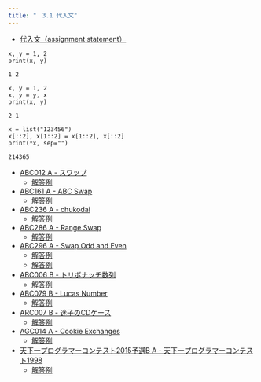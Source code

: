 ```yaml
---
title: "　3.1 代入文"
---
```


* [代入文（assignment statement）](https://docs.python.org/ja/3/reference/simple_stmts.html#assignment-statements)

```python:サンプルコード
x, y = 1, 2
print(x, y)
```

```text:実行結果
1 2
```

```python:サンプルコード
x, y = 1, 2
x, y = y, x
print(x, y)
```

```text:実行結果
2 1
```

```python:サンプルコード
x = list("123456")
x[::2], x[1::2] = x[1::2], x[::2]
print(*x, sep="")
```

```text:実行結果
214365
```

- [ABC012 A - スワップ](https://atcoder.jp/contests/abc012/tasks/abc012_1)
    - [解答例](https://atcoder.jp/contests/abc012/submissions/38358546)
- [ABC161 A - ABC Swap](https://atcoder.jp/contests/abc161/tasks/abc161_a)
    - [解答例](https://atcoder.jp/contests/abc161/submissions/38359126)
- [ABC236 A - chukodai](https://atcoder.jp/contests/abc236/tasks/abc236_a)
    - [解答例](https://atcoder.jp/contests/abc236/submissions/28882926)
- [ABC286 A - Range Swap](https://atcoder.jp/contests/abc286/tasks/abc286_a)
    - [解答例](https://atcoder.jp/contests/abc286/submissions/38341607)
- [ABC296 A - Swap Odd and Even](https://atcoder.jp/contests/abc293/submissions/39917989)
    - [解答例](https://atcoder.jp/contests/abc293/submissions/39824590)
    - [解答例](https://atcoder.jp/contests/abc293/submissions/39917989)
- [ABC006 B - トリボナッチ数列](https://atcoder.jp/contests/abc006/tasks/abc006_2)
    - [解答例](https://atcoder.jp/contests/abc006/submissions/15394563)
- [ABC079 B - Lucas Number](https://atcoder.jp/contests/abc079/tasks/abc079_b)
    - [解答例](https://atcoder.jp/contests/abc079/submissions/15394602)
- [ARC007 B - 迷子のCDケース](https://atcoder.jp/contests/arc007/tasks/arc007_2)
    - [解答例](https://atcoder.jp/contests/arc007/submissions/15394635)
- [AGC014 A - Cookie Exchanges](https://atcoder.jp/contests/agc014/tasks/agc014_a)
    - [解答例](https://atcoder.jp/contests/agc014/submissions/15394698)
- [天下一プログラマーコンテスト2015予選B A - 天下一プログラマーコンテスト1998](https://atcoder.jp/contests/tenka1-2015-qualb/tasks/tenka1_2015_qualB_a)
    - [解答例](https://atcoder.jp/contests/tenka1-2015-qualb/submissions/15394731)